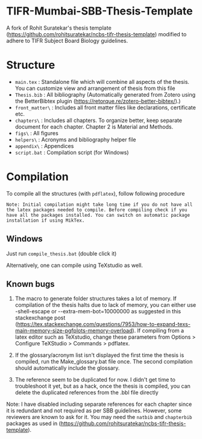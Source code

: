 # TIFR-Mumbai-SBB-Thesis-Template

A fork of Rohit Suratekar's thesis template (https://github.com/rohitsuratekar/ncbs-tifr-thesis-template) modified to adhere to TIFR Subject Board Biology guidelines.

# Structure

* `main.tex` : Standalone file which will combine all aspects of the thesis. You can customize view and arrangement of thesis from this file
* `Thesis.bib` : All bibliography (Automatically generated from Zotero using the BetterBibtex plugin (https://retorque.re/zotero-better-bibtex/).) 
* `front_matter\` : Includes all front matter files like declarations, certificate etc. 
* `chapters\` : Includes all chapters. To organize better, keep separate document for each chapter. Chapter 2 is Material and Methods. 
* `figs\` : All figures
* `helpers\` : Acronyms and bibliography helper file
* `appendix\` : Appendices 
* `script.bat` : Compilation script (for Windows)

# Compilation
To compile all the structures (with `pdflatex`), follow following procedure

    Note: Initial compilation might take long time if you do not have all the latex packages needed to compile. Before compiling check if you have all the packages installed. You can switch on automatic package installation if using MikTex. 

## Windows 
Just run `compile_thesis.bat` (double click it)

Alternatively, one can compile using TeXstudio as well. 

## Known bugs
1. The macro to generate folder structures takes a lot of memory. If compilation of the thesis halts due to lack of memory, you can either use -shell-escape or --extra-mem-bot=10000000 as suggested in this stackexchange post (https://tex.stackexchange.com/questions/7953/how-to-expand-texs-main-memory-size-pgfplots-memory-overload). If compiling from a latex editor such as TeXstudio, change these parameters from Options > Configure TeXStudio > Commands > pdflatex.

2. If the glossary/acronym list isn't displayed the first time the thesis is compiled, run the Make_glossary.bat file once. The second compilation should automatically include the glossary.

3. The reference seem to be duplicated for now. I didn't get time to troubleshoot it yet, but as a hack, once the thesis is compiled, you can delete the duplicated references from the .bbl file directly

Note: I have disabled including separate references for each chapter since it is redundant and not required as per SBB guidelines. However, some reviewers are known to ask for it. You may need the `natbib` and `chapterbib` packages as used in (https://github.com/rohitsuratekar/ncbs-tifr-thesis-template).
